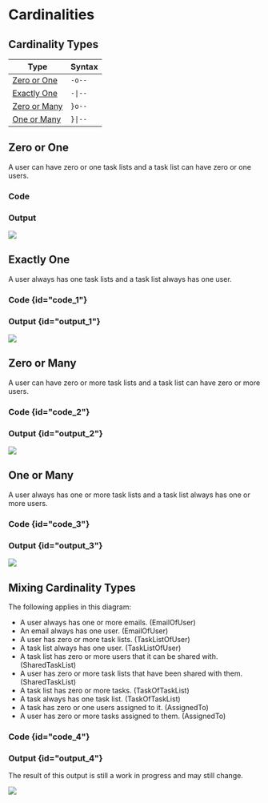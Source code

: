 # Cardinalities

## Cardinality Types

| Type                          | Syntax                 |
|-------------------------------|------------------------|
| [Zero or One](#zero-or-one)   | <code>-o--</code>      |
| [Exactly One](#exactly-one)   | <code>-&#124;--</code> |
| [Zero or Many](#zero-or-many) | <code>}o--</code>      |
| [One or Many](#one-or-many)   | <code>}&#124;--</code> |

## Zero or One

A user can have zero or one task lists and a task list can have zero or one users.

### Code

<code-block src="ERModel/cardinality-zero-or-one.ermd"/>

### Output

![](cardinality-zero-or-one.png)

## Exactly One

A user always has one task lists and a task list always has one user.

### Code {id="code_1"}

<code-block src="ERModel/cardinality-exactly-one.ermd"/>

### Output {id="output_1"}

![](cardinality-exactly-one.png)

## Zero or Many

A user can have zero or more task lists and a task list can have zero or more users.

### Code {id="code_2"}

<code-block src="ERModel/cardinality-zero-or-many.ermd"/>

### Output {id="output_2"}

![](cardinality-zero-or-many.png)

## One or Many

A user always has one or more task lists and a task list always has one or more users.

### Code {id="code_3"}

<code-block src="ERModel/cardinality-one-or-many.ermd"/>

### Output {id="output_3"}

![](cardinality-one-or-many.png)

## Mixing Cardinality Types

The following applies in this diagram:

- A user always has one or more emails. (EmailOfUser)
- An email always has one user. (EmailOfUser)
- A user has zero or more task lists. (TaskListOfUser)
- A task list always has one user. (TaskListOfUser)
- A task list has zero or more users that it can be shared with. (SharedTaskList)
- A user has zero or more task lists that have been shared with them. (SharedTaskList)
- A task list has zero or more tasks. (TaskOfTaskList)
- A task always has one task list. (TaskOfTaskList)
- A task has zero or one users assigned to it. (AssignedTo)
- A user has zero or more tasks assigned to them. (AssignedTo)

### Code {id="code_4"}

<code-block src="ERModel/mixed-cardinality.ermd"/>

### Output {id="output_4"}

<note>The result of this output is still a work in progress and may still change.</note>

![](mixed-cardinality.png)